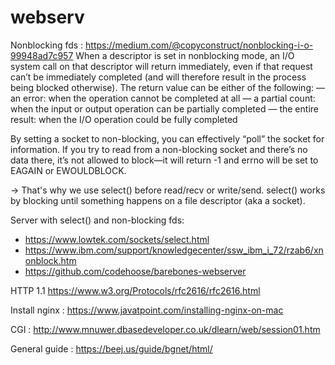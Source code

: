 # webserv

Nonblocking fds : https://medium.com/@copyconstruct/nonblocking-i-o-99948ad7c957
 When a descriptor is set in nonblocking mode, an I/O system call on that descriptor will return immediately, even if that request can’t be immediately completed (and will therefore result in the process being blocked otherwise). The return value can be either of the following:
— an error: when the operation cannot be completed at all
— a partial count: when the input or output operation can be partially completed
— the entire result: when the I/O operation could be fully completed

By setting a socket to non-blocking, you can effectively “poll” the socket for information. If you try to read from a non-blocking socket and there’s no data there, it’s not allowed to block—it will return -1 and errno will be set to EAGAIN or EWOULDBLOCK.

-> That's why we use select() before read/recv or write/send.
select() works by blocking until something happens on a file descriptor (aka a socket).

Server with select() and non-blocking fds: 
- https://www.lowtek.com/sockets/select.html
- https://www.ibm.com/support/knowledgecenter/ssw_ibm_i_72/rzab6/xnonblock.htm 
- https://github.com/codehoose/barebones-webserver

HTTP 1.1
https://www.w3.org/Protocols/rfc2616/rfc2616.html

Install nginx : https://www.javatpoint.com/installing-nginx-on-mac

CGI :
http://www.mnuwer.dbasedeveloper.co.uk/dlearn/web/session01.htm

General guide : https://beej.us/guide/bgnet/html/
